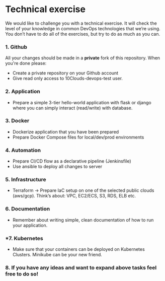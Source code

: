 # Technical exercise	

We would like to challenge you with a technical exercise. It will check the level of your knowledge in common DevOps technologies that we’re using. You don’t have to do all of the exercises, but try to do as much as you can.

### 1. Github
All your changes should be made in a **private** fork of this repository. When you're done please:
* Create a private repository on your Github account
* Give read only access to 10Clouds-devops-test user.

### 2. Application
* Prepare a simple 3-tier hello-world application with flask or django where you can simply interact (read/write) with database.

### 3. Docker
* Dockerize application that you have been prepared
* Prepare Docker Compose files for local/dev/prod environments

### 4. Automation
* Prepare CI/CD flow as a declarative pipeline (Jenkinsfile) 
* Use ansible to deploy all changes to server

### 5. Infrastructure
* Terraform → Prepare IaC setup on one of the selected public clouds (aws/gcp). Think’s about: VPC, EC2/ECS, S3, RDS, ELB etc.

### 6. Documentation
* Remember about writing simple, clean documentation of how to run your application.

### *7. Kubernetes
* Make sure that your containers can be deployed on Kubernetes Clusters. Minikube can be your new friend.

### 8. If you have any ideas and want to expand above tasks feel free to do so! 
